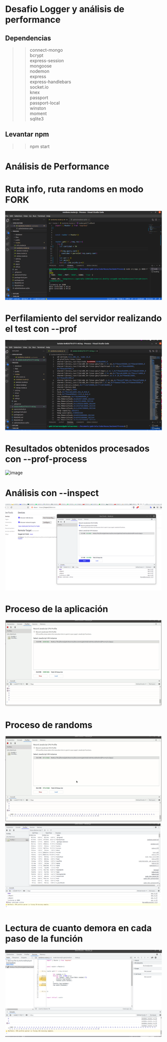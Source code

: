 # Desafio Logger y análisis de performance
## Dependencias
>>connect-mongo\
>>bcrypt\
>>express-session\
>>mongoose\
>>nodemon\
>>express\
>>express-handlebars\
>>socket.io\
>>knex\
>>passport\
>>passport-local\
>>winston\
>>moment\
>>sqlite3
## Levantar npm
>> npm start


# Análisis de Performance
# Ruta info, ruta randoms en modo FORK
![image](https://github.com/Gabriela0012/loggerAnalisisdePerformance/blob/main/src/public/img/modo_fork.png)
# Perfilamiento del servidor realizando el test con --prof
![image](https://github.com/Gabriela0012/loggerAnalisisdePerformance/blob/main/src/public/img/profiling.png)
# Resultados obtenidos procesados con --prof-process
![image](https://github.com/Gabriela0012/loggerAnalisisdePerformance/blob/main/src/public/img/profInfo.gif)
# Análisis con --inspect
![image](https://github.com/Gabriela0012/loggerAnalisisdePerformance/blob/main/src/public/img/inspect.png)
# Proceso de la aplicación
![image](https://github.com/Gabriela0012/loggerAnalisisdePerformance/blob/main/src/public/img/profInsp.gif)
# Proceso de randoms
![image](https://github.com/Gabriela0012/loggerAnalisisdePerformance/blob/main/src/public/img/profRandoms.gif)
![image](https://github.com/Gabriela0012/loggerAnalisisdePerformance/blob/main/src/public/img/profiInsc.png)
# Lectura de cuanto demora en cada paso de la función
![image](https://github.com/Gabriela0012/loggerAnalisisdePerformance/blob/main/src/public/img/randoms.png)

